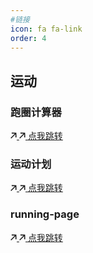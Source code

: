 ```yaml
---
#链接
icon: fa fa-link
order: 4
---
```

<link rel="stylesheet" href="../assets/css/mystyle.css">

## 运动

### 跑圈计算器
<a href="https://wwr650.github.io/running-calculation/" class="button1" style="--clr: #7808d0">
  <span class="button1__icon-wrapper">
    <svg
      viewBox="0 0 14 15"
      fill="none"
      xmlns="http://www.w3.org/2000/svg"
      class="button1__icon-svg"
      width="10"
    >
      <path
        d="M13.376 11.552l-.264-10.44-10.44-.24.024 2.28 6.96-.048L.2 12.56l1.488 1.488 9.432-9.432-.048 6.912 2.304.024z"
        fill="currentColor"
      ></path>
    </svg>
    <svg
      viewBox="0 0 14 15"
      fill="none"
      width="10"
      xmlns="http://www.w3.org/2000/svg"
      class="button1__icon-svg button1__icon-svg--copy"
    >
      <path
        d="M13.376 11.552l-.264-10.44-10.44-.24.024 2.28 6.96-.048L.2 12.56l1.488 1.488 9.432-9.432-.048 6.912 2.304.024z"
        fill="currentColor"
      ></path>
    </svg>
  </span>
  点我跳转
</a>

### 运动计划
<a href="https://wwr650.github.io/running-plan/" class="button1" style="--clr: #7808d0">
  <span class="button1__icon-wrapper">
    <svg
      viewBox="0 0 14 15"
      fill="none"
      xmlns="http://www.w3.org/2000/svg"
      class="button1__icon-svg"
      width="10"
    >
      <path
        d="M13.376 11.552l-.264-10.44-10.44-.24.024 2.28 6.96-.048L.2 12.56l1.488 1.488 9.432-9.432-.048 6.912 2.304.024z"
        fill="currentColor"
      ></path>
    </svg>
    <svg
      viewBox="0 0 14 15"
      fill="none"
      width="10"
      xmlns="http://www.w3.org/2000/svg"
      class="button1__icon-svg button1__icon-svg--copy"
    >
      <path
        d="M13.376 11.552l-.264-10.44-10.44-.24.024 2.28 6.96-.048L.2 12.56l1.488 1.488 9.432-9.432-.048 6.912 2.304.024z"
        fill="currentColor"
      ></path>
    </svg>
  </span>
  点我跳转
</a>

### running-page
<a href="https://wwr650.github.io/running_page/" class="button1" style="--clr: #7808d0">
  <span class="button1__icon-wrapper">
    <svg
      viewBox="0 0 14 15"
      fill="none"
      xmlns="http://www.w3.org/2000/svg"
      class="button1__icon-svg"
      width="10"
    >
      <path
        d="M13.376 11.552l-.264-10.44-10.44-.24.024 2.28 6.96-.048L.2 12.56l1.488 1.488 9.432-9.432-.048 6.912 2.304.024z"
        fill="currentColor"
      ></path>
    </svg>
    <svg
      viewBox="0 0 14 15"
      fill="none"
      width="10"
      xmlns="http://www.w3.org/2000/svg"
      class="button1__icon-svg button1__icon-svg--copy"
    >
      <path
        d="M13.376 11.552l-.264-10.44-10.44-.24.024 2.28 6.96-.048L.2 12.56l1.488 1.488 9.432-9.432-.048 6.912 2.304.024z"
        fill="currentColor"
      ></path>
    </svg>
  </span>
  点我跳转
</a>
